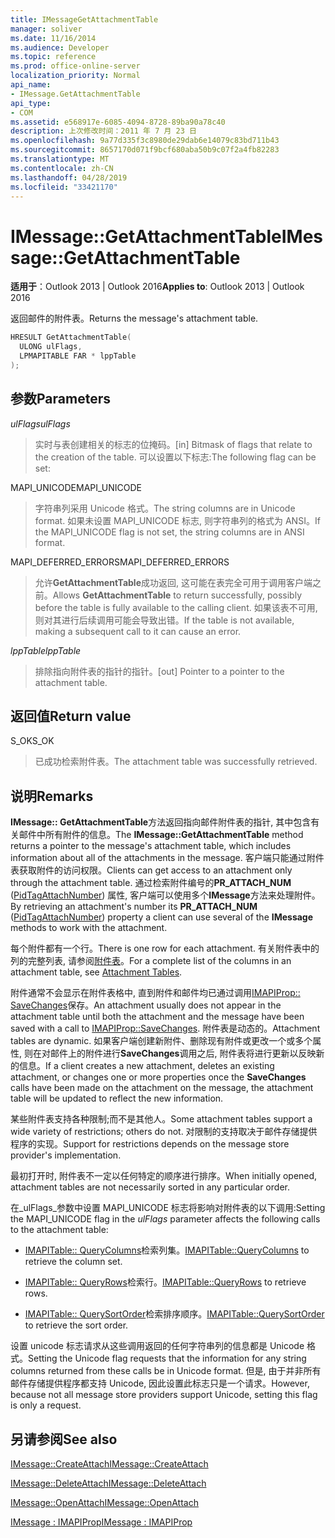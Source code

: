 ```yaml
---
title: IMessageGetAttachmentTable
manager: soliver
ms.date: 11/16/2014
ms.audience: Developer
ms.topic: reference
ms.prod: office-online-server
localization_priority: Normal
api_name:
- IMessage.GetAttachmentTable
api_type:
- COM
ms.assetid: e568917e-6085-4094-8728-89ba90a78c40
description: 上次修改时间：2011 年 7 月 23 日
ms.openlocfilehash: 9a77d335f3c8980de29dab6e14079c83bd711b43
ms.sourcegitcommit: 8657170d071f9bcf680aba50b9c07f2a4fb82283
ms.translationtype: MT
ms.contentlocale: zh-CN
ms.lasthandoff: 04/28/2019
ms.locfileid: "33421170"
---
```

# <a name="imessagegetattachmenttable"></a><span data-ttu-id="6d060-103">IMessage::GetAttachmentTable</span><span class="sxs-lookup"><span data-stu-id="6d060-103">IMessage::GetAttachmentTable</span></span>

  
  
<span data-ttu-id="6d060-104">**适用于**：Outlook 2013 | Outlook 2016</span><span class="sxs-lookup"><span data-stu-id="6d060-104">**Applies to**: Outlook 2013 | Outlook 2016</span></span> 
  
<span data-ttu-id="6d060-105">返回邮件的附件表。</span><span class="sxs-lookup"><span data-stu-id="6d060-105">Returns the message's attachment table.</span></span>
  
```cpp
HRESULT GetAttachmentTable(
  ULONG ulFlags,
  LPMAPITABLE FAR * lppTable
);
```

## <a name="parameters"></a><span data-ttu-id="6d060-106">参数</span><span class="sxs-lookup"><span data-stu-id="6d060-106">Parameters</span></span>

 <span data-ttu-id="6d060-107">_ulFlags_</span><span class="sxs-lookup"><span data-stu-id="6d060-107">_ulFlags_</span></span>
  
> <span data-ttu-id="6d060-108">实时与表创建相关的标志的位掩码。</span><span class="sxs-lookup"><span data-stu-id="6d060-108">[in] Bitmask of flags that relate to the creation of the table.</span></span> <span data-ttu-id="6d060-109">可以设置以下标志:</span><span class="sxs-lookup"><span data-stu-id="6d060-109">The following flag can be set:</span></span> 
    
<span data-ttu-id="6d060-110">MAPI_UNICODE</span><span class="sxs-lookup"><span data-stu-id="6d060-110">MAPI_UNICODE</span></span> 
  
> <span data-ttu-id="6d060-111">字符串列采用 Unicode 格式。</span><span class="sxs-lookup"><span data-stu-id="6d060-111">The string columns are in Unicode format.</span></span> <span data-ttu-id="6d060-112">如果未设置 MAPI_UNICODE 标志, 则字符串列的格式为 ANSI。</span><span class="sxs-lookup"><span data-stu-id="6d060-112">If the MAPI_UNICODE flag is not set, the string columns are in ANSI format.</span></span>
    
<span data-ttu-id="6d060-113">MAPI_DEFERRED_ERRORS</span><span class="sxs-lookup"><span data-stu-id="6d060-113">MAPI_DEFERRED_ERRORS</span></span> 
  
> <span data-ttu-id="6d060-114">允许**GetAttachmentTable**成功返回, 这可能在表完全可用于调用客户端之前。</span><span class="sxs-lookup"><span data-stu-id="6d060-114">Allows **GetAttachmentTable** to return successfully, possibly before the table is fully available to the calling client.</span></span> <span data-ttu-id="6d060-115">如果该表不可用, 则对其进行后续调用可能会导致出错。</span><span class="sxs-lookup"><span data-stu-id="6d060-115">If the table is not available, making a subsequent call to it can cause an error.</span></span> 
    
 <span data-ttu-id="6d060-116">_lppTable_</span><span class="sxs-lookup"><span data-stu-id="6d060-116">_lppTable_</span></span>
  
> <span data-ttu-id="6d060-117">排除指向附件表的指针的指针。</span><span class="sxs-lookup"><span data-stu-id="6d060-117">[out] Pointer to a pointer to the attachment table.</span></span>
    
## <a name="return-value"></a><span data-ttu-id="6d060-118">返回值</span><span class="sxs-lookup"><span data-stu-id="6d060-118">Return value</span></span>

<span data-ttu-id="6d060-119">S_OK</span><span class="sxs-lookup"><span data-stu-id="6d060-119">S_OK</span></span> 
  
> <span data-ttu-id="6d060-120">已成功检索附件表。</span><span class="sxs-lookup"><span data-stu-id="6d060-120">The attachment table was successfully retrieved.</span></span>
    
## <a name="remarks"></a><span data-ttu-id="6d060-121">说明</span><span class="sxs-lookup"><span data-stu-id="6d060-121">Remarks</span></span>

<span data-ttu-id="6d060-122">**IMessage:: GetAttachmentTable**方法返回指向邮件附件表的指针, 其中包含有关邮件中所有附件的信息。</span><span class="sxs-lookup"><span data-stu-id="6d060-122">The **IMessage::GetAttachmentTable** method returns a pointer to the message's attachment table, which includes information about all of the attachments in the message.</span></span> <span data-ttu-id="6d060-123">客户端只能通过附件表获取附件的访问权限。</span><span class="sxs-lookup"><span data-stu-id="6d060-123">Clients can get access to an attachment only through the attachment table.</span></span> <span data-ttu-id="6d060-124">通过检索附件编号的**PR_ATTACH_NUM** ([PidTagAttachNumber](pidtagattachnumber-canonical-property.md)) 属性, 客户端可以使用多个**IMessage**方法来处理附件。</span><span class="sxs-lookup"><span data-stu-id="6d060-124">By retrieving an attachment's number its **PR_ATTACH_NUM** ([PidTagAttachNumber](pidtagattachnumber-canonical-property.md)) property a client can use several of the **IMessage** methods to work with the attachment.</span></span> 
  
<span data-ttu-id="6d060-125">每个附件都有一个行。</span><span class="sxs-lookup"><span data-stu-id="6d060-125">There is one row for each attachment.</span></span> <span data-ttu-id="6d060-126">有关附件表中的列的完整列表, 请参阅[附件表](attachment-tables.md)。</span><span class="sxs-lookup"><span data-stu-id="6d060-126">For a complete list of the columns in an attachment table, see [Attachment Tables](attachment-tables.md).</span></span>
  
<span data-ttu-id="6d060-127">附件通常不会显示在附件表格中, 直到附件和邮件均已通过调用[IMAPIProp:: SaveChanges](imapiprop-savechanges.md)保存。</span><span class="sxs-lookup"><span data-stu-id="6d060-127">An attachment usually does not appear in the attachment table until both the attachment and the message have been saved with a call to [IMAPIProp::SaveChanges](imapiprop-savechanges.md).</span></span> <span data-ttu-id="6d060-128">附件表是动态的。</span><span class="sxs-lookup"><span data-stu-id="6d060-128">Attachment tables are dynamic.</span></span> <span data-ttu-id="6d060-129">如果客户端创建新附件、删除现有附件或更改一个或多个属性, 则在对邮件上的附件进行**SaveChanges**调用之后, 附件表将进行更新以反映新的信息。</span><span class="sxs-lookup"><span data-stu-id="6d060-129">If a client creates a new attachment, deletes an existing attachment, or changes one or more properties once the **SaveChanges** calls have been made on the attachment on the message, the attachment table will be updated to reflect the new information.</span></span> 
  
<span data-ttu-id="6d060-130">某些附件表支持各种限制;而不是其他人。</span><span class="sxs-lookup"><span data-stu-id="6d060-130">Some attachment tables support a wide variety of restrictions; others do not.</span></span> <span data-ttu-id="6d060-131">对限制的支持取决于邮件存储提供程序的实现。</span><span class="sxs-lookup"><span data-stu-id="6d060-131">Support for restrictions depends on the message store provider's implementation.</span></span> 
  
<span data-ttu-id="6d060-132">最初打开时, 附件表不一定以任何特定的顺序进行排序。</span><span class="sxs-lookup"><span data-stu-id="6d060-132">When initially opened, attachment tables are not necessarily sorted in any particular order.</span></span> 
  
<span data-ttu-id="6d060-133">在_ulFlags_参数中设置 MAPI_UNICODE 标志将影响对附件表的以下调用:</span><span class="sxs-lookup"><span data-stu-id="6d060-133">Setting the MAPI_UNICODE flag in the  _ulFlags_ parameter affects the following calls to the attachment table:</span></span> 
  
- <span data-ttu-id="6d060-134">[IMAPITable:: QueryColumns](imapitable-querycolumns.md)检索列集。</span><span class="sxs-lookup"><span data-stu-id="6d060-134">[IMAPITable::QueryColumns](imapitable-querycolumns.md) to retrieve the column set.</span></span> 
    
- <span data-ttu-id="6d060-135">[IMAPITable:: QueryRows](imapitable-queryrows.md)检索行。</span><span class="sxs-lookup"><span data-stu-id="6d060-135">[IMAPITable::QueryRows](imapitable-queryrows.md) to retrieve rows.</span></span> 
    
- <span data-ttu-id="6d060-136">[IMAPITable:: QuerySortOrder](imapitable-querysortorder.md)检索排序顺序。</span><span class="sxs-lookup"><span data-stu-id="6d060-136">[IMAPITable::QuerySortOrder](imapitable-querysortorder.md) to retrieve the sort order.</span></span> 
    
<span data-ttu-id="6d060-137">设置 unicode 标志请求从这些调用返回的任何字符串列的信息都是 Unicode 格式。</span><span class="sxs-lookup"><span data-stu-id="6d060-137">Setting the Unicode flag requests that the information for any string columns returned from these calls be in Unicode format.</span></span> <span data-ttu-id="6d060-138">但是, 由于并非所有邮件存储提供程序都支持 Unicode, 因此设置此标志只是一个请求。</span><span class="sxs-lookup"><span data-stu-id="6d060-138">However, because not all message store providers support Unicode, setting this flag is only a request.</span></span>
  
## <a name="see-also"></a><span data-ttu-id="6d060-139">另请参阅</span><span class="sxs-lookup"><span data-stu-id="6d060-139">See also</span></span>



[<span data-ttu-id="6d060-140">IMessage::CreateAttach</span><span class="sxs-lookup"><span data-stu-id="6d060-140">IMessage::CreateAttach</span></span>](imessage-createattach.md)
  
[<span data-ttu-id="6d060-141">IMessage::DeleteAttach</span><span class="sxs-lookup"><span data-stu-id="6d060-141">IMessage::DeleteAttach</span></span>](imessage-deleteattach.md)
  
[<span data-ttu-id="6d060-142">IMessage::OpenAttach</span><span class="sxs-lookup"><span data-stu-id="6d060-142">IMessage::OpenAttach</span></span>](imessage-openattach.md)
  
[<span data-ttu-id="6d060-143">IMessage : IMAPIProp</span><span class="sxs-lookup"><span data-stu-id="6d060-143">IMessage : IMAPIProp</span></span>](imessageimapiprop.md)

